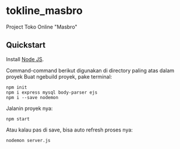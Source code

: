 # tokline_masbro
Project Toko Online "Masbro"

## Quickstart
Install [Node JS](https://nodejs.org/en).

Command-command berikut digunakan di directory paling atas dalam proyek
Buat ngebuild proyek, pake terminal:
```
npm init
npm i express mysql body-parser ejs
npm i --save nodemon
```

Jalanin proyek nya:
```
npm start
```

Atau kalau pas di save, bisa auto refresh proses nya:
```
nodemon server.js
```
